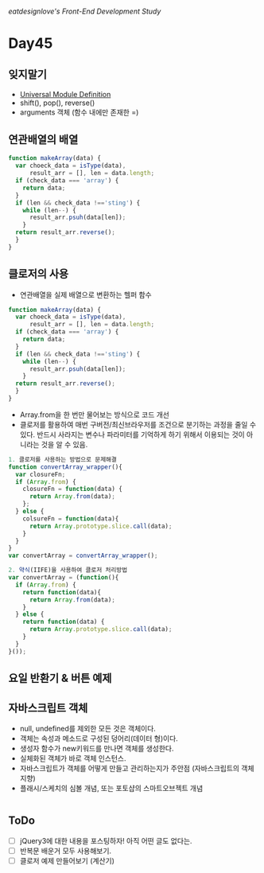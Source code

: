 ###### eatdesignlove's Front-End Development Study

# Day45

## 잊지말기
- [Universal Module Definition](https://github.com/umdjs/umd)
- shift(), pop(), reverse()
- arguments 객체 (함수 내에만 존재한 =)

## 연관배열의 배열

```js
function makeArray(data) {
  var choeck_data = isType(data), 
      result_arr = [], len = data.length;
  if (check_data === 'array') { 
    return data;
  }
  if (len && check_data !=='sting') {
    while (len--) {
      result_arr.psuh(data[len]);
    }
  return result_arr.reverse();
  }
}
```

## 클로저의 사용
- 연관배열을 실제 배열으로 변환하는 헬퍼 함수

```js
function makeArray(data) {
  var choeck_data = isType(data), 
      result_arr = [], len = data.length;
  if (check_data === 'array') { 
    return data;
  }
  if (len && check_data !=='sting') {
    while (len--) {
      result_arr.psuh(data[len]);
    }
  return result_arr.reverse();
  }
}
```
- Array.from을 한 번만 물어보는 방식으로 코드 개선
- 클로저를 활용하여 매번 구버전/최신브라우저를 조건으로 분기하는 과정을 줄일 수 있다. 반드시 사라지는 변수나 파라미터를 기억하게 하기 위해서 이용되는 것이 아니라는 것을 알 수 있음.

```js
1. 클로저를 사용하는 방법으로 문제해결
function convertArray_wrapper(){
  var closureFn;
  if (Array.from) {
    closureFn = function(data) {
      return Array.from(data);
    };
  } else {
    colsureFn = function(data){
      return Array.prototype.slice.call(data);
    }
  }
}
var convertArray = convertArray_wrapper();

2. 약식(IIFE)을 사용하여 클로저 처리방법
var convertArray = (function(){
  if (Array.from) {
    return function(data){
      return Array.from(data);
    }
  } else {
    return function(data) {
      return Array.prototype.slice.call(data);
    }
  }
}());
```

## 요일 반환기 & 버튼 예제


## 자바스크립트 객체
- null, undefined를 제외한 모든 것은 객체이다.
- 객체는 속성과 메소드로 구성된 덩어리(데이터 형)이다.
- 생성자 함수가 new키워드를 만나면 객체를 생성한다. 
- 실체화된 객체가 바로 객체 인스턴스.
- 자바스크립트가 객체를 어떻게 만들고 관리하는지가 주안점 (자바스크립트의 객체지향)
- 플래시/스케치의 심볼 개념, 또는 포토샵의 스마트오브젝트 개념

```

```

## ToDo
- [ ] jQuery3에 대한 내용을 포스팅하자! 아직 어떤 글도 없다는.
- [ ] 반복문 배운거 모두 사용해보기.
- [ ] 클로저 예제 만들어보기 (계산기)
